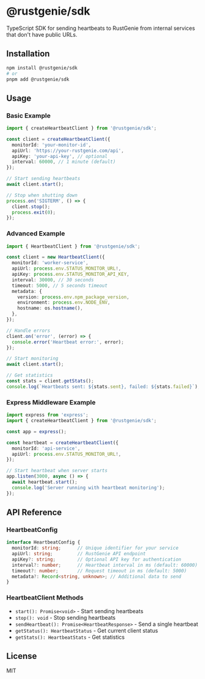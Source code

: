 # @rustgenie/sdk

TypeScript SDK for sending heartbeats to RustGenie from internal services that don't have public URLs.

## Installation

```bash
npm install @rustgenie/sdk
# or
pnpm add @rustgenie/sdk
```

## Usage

### Basic Example

```typescript
import { createHeartbeatClient } from '@rustgenie/sdk';

const client = createHeartbeatClient({
  monitorId: 'your-monitor-id',
  apiUrl: 'https://your-rustgenie.com/api',
  apiKey: 'your-api-key', // optional
  interval: 60000, // 1 minute (default)
});

// Start sending heartbeats
await client.start();

// Stop when shutting down
process.on('SIGTERM', () => {
  client.stop();
  process.exit(0);
});
```

### Advanced Example

```typescript
import { HeartbeatClient } from '@rustgenie/sdk';

const client = new HeartbeatClient({
  monitorId: 'worker-service',
  apiUrl: process.env.STATUS_MONITOR_URL!,
  apiKey: process.env.STATUS_MONITOR_API_KEY,
  interval: 30000, // 30 seconds
  timeout: 5000, // 5 seconds timeout
  metadata: {
    version: process.env.npm_package_version,
    environment: process.env.NODE_ENV,
    hostname: os.hostname(),
  },
});

// Handle errors
client.on('error', (error) => {
  console.error('Heartbeat error:', error);
});

// Start monitoring
await client.start();

// Get statistics
const stats = client.getStats();
console.log(`Heartbeats sent: ${stats.sent}, failed: ${stats.failed}`);
```

### Express Middleware Example

```typescript
import express from 'express';
import { createHeartbeatClient } from '@rustgenie/sdk';

const app = express();

const heartbeat = createHeartbeatClient({
  monitorId: 'api-service',
  apiUrl: process.env.STATUS_MONITOR_URL!,
});

// Start heartbeat when server starts
app.listen(3000, async () => {
  await heartbeat.start();
  console.log('Server running with heartbeat monitoring');
});
```

## API Reference

### HeartbeatConfig

```typescript
interface HeartbeatConfig {
  monitorId: string;      // Unique identifier for your service
  apiUrl: string;         // RustGenie API endpoint
  apiKey?: string;        // Optional API key for authentication
  interval?: number;      // Heartbeat interval in ms (default: 60000)
  timeout?: number;       // Request timeout in ms (default: 5000)
  metadata?: Record<string, unknown>; // Additional data to send
}
```

### HeartbeatClient Methods

- `start(): Promise<void>` - Start sending heartbeats
- `stop(): void` - Stop sending heartbeats
- `sendHeartbeat(): Promise<HeartbeatResponse>` - Send a single heartbeat
- `getStatus(): HeartbeatStatus` - Get current client status
- `getStats(): HeartbeatStats` - Get statistics

## License

MIT